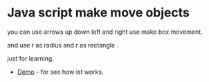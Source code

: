 # Java script make move objects

you can use arrows up down left and right use make box movement.

and use r as radius and r as rectangle .

just for learning.

 
* [Demo](https://jafarib.github.io/javascript-make-move-objects/) -  for see how ist works.
 